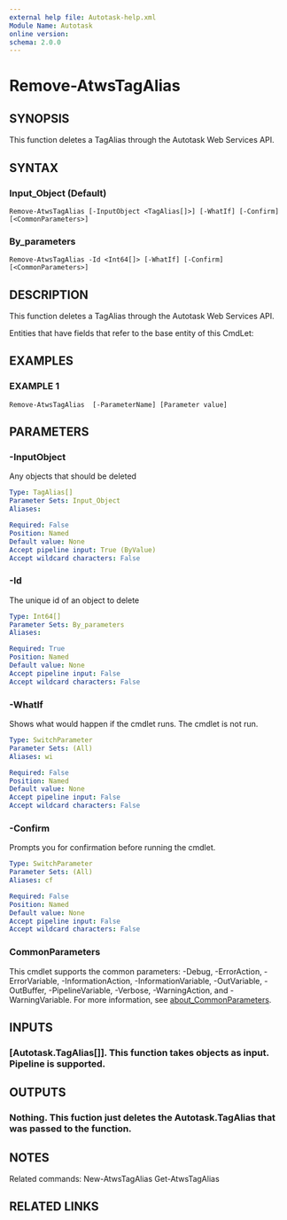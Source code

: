 ```yaml
---
external help file: Autotask-help.xml
Module Name: Autotask
online version:
schema: 2.0.0
---
```


# Remove-AtwsTagAlias

## SYNOPSIS
This function deletes a TagAlias through the Autotask Web Services API.

## SYNTAX

### Input_Object (Default)
```
Remove-AtwsTagAlias [-InputObject <TagAlias[]>] [-WhatIf] [-Confirm] [<CommonParameters>]
```

### By_parameters
```
Remove-AtwsTagAlias -Id <Int64[]> [-WhatIf] [-Confirm] [<CommonParameters>]
```

## DESCRIPTION
This function deletes a TagAlias through the Autotask Web Services API.

Entities that have fields that refer to the base entity of this CmdLet:

## EXAMPLES

### EXAMPLE 1
```
Remove-AtwsTagAlias  [-ParameterName] [Parameter value]
```

## PARAMETERS

### -InputObject
Any objects that should be deleted

```yaml
Type: TagAlias[]
Parameter Sets: Input_Object
Aliases:

Required: False
Position: Named
Default value: None
Accept pipeline input: True (ByValue)
Accept wildcard characters: False
```

### -Id
The unique id of an object to delete

```yaml
Type: Int64[]
Parameter Sets: By_parameters
Aliases:

Required: True
Position: Named
Default value: None
Accept pipeline input: False
Accept wildcard characters: False
```

### -WhatIf
Shows what would happen if the cmdlet runs.
The cmdlet is not run.

```yaml
Type: SwitchParameter
Parameter Sets: (All)
Aliases: wi

Required: False
Position: Named
Default value: None
Accept pipeline input: False
Accept wildcard characters: False
```

### -Confirm
Prompts you for confirmation before running the cmdlet.

```yaml
Type: SwitchParameter
Parameter Sets: (All)
Aliases: cf

Required: False
Position: Named
Default value: None
Accept pipeline input: False
Accept wildcard characters: False
```

### CommonParameters
This cmdlet supports the common parameters: -Debug, -ErrorAction, -ErrorVariable, -InformationAction, -InformationVariable, -OutVariable, -OutBuffer, -PipelineVariable, -Verbose, -WarningAction, and -WarningVariable. For more information, see [about_CommonParameters](http://go.microsoft.com/fwlink/?LinkID=113216).

## INPUTS

### [Autotask.TagAlias[]]. This function takes objects as input. Pipeline is supported.
## OUTPUTS

### Nothing. This fuction just deletes the Autotask.TagAlias that was passed to the function.
## NOTES
Related commands:
New-AtwsTagAlias
 Get-AtwsTagAlias

## RELATED LINKS
